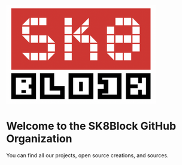 <img src="https://raw.githubusercontent.com/sk8block/.github/main/profile/sk8logo.png" alt="drawing" width="400"/>

# Welcome to the SK8Block GitHub Organization

You can find all our projects, open source creations, and sources.
